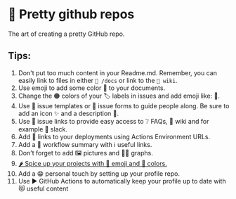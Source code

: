 # 🌈 Pretty github repos

 The art of creating a pretty GitHub repo.

 ## Tips:

 1. Don't put too much content in your Readme.md. Remember, you can easily link to files in either `📁 /docs` or link to the `📃 wiki`.
 2. Use emoji to add some color 🎨 to your documents.
 3. Change the 🟠 colors of your 🏷️ labels in issues and add emoji like: 🐛.
 4. Use 📄 issue templates or 📰 issue forms to guide people along. Be sure to add an icon ✨ and a description 🤩.
 5. Use 📎 issue links to provide easy access to ❔ FAQs, 📃 wiki and for example 💬 slack.
 6. Add 🔗 links to your deployments using Actions Environment URLs.
 7. Add a 📲 workflow summary with ℹ️ useful links.
 8. Don't forget to add 🖼️ pictures and 🧜‍♀️ graphs.
 9. [🌶️ Spice up your projects with 🚦 emoji and 📱 colors.](https://github.com/jessehouwing/pretty-github/projects)
 10. Add a 😁 personal touch by setting up your profile repo.
 11. Use ▶️ GitHub Actions to automatically keep your profile up to date with 😻 useful content
